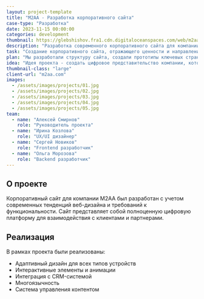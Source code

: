 ```yaml
---
layout: project-template
title: "M2AA - Разработка корпоративного сайта"
case-type: "Разработка"
date: 2023-11-15 00:00:00
categories: development
thumbnail: https://glebshishov.fra1.cdn.digitaloceanspaces.com/web/m2aaa-web/m2aaa-web.webp
description: "Разработка современного корпоративного сайта для компании M2AA с адаптивным дизайном и интерактивными элементами."
task: "Создание корпоративного сайта, отражающего ценности и направления деятельности компании M2AA, с удобной навигацией и современным дизайном."
plan: "Мы разработали структуру сайта, создали прототипы ключевых страниц, согласовали дизайн-концепцию и реализовали проект с использованием современных технологий веб-разработки."
idea: "Идея проекта - создать цифровое представительство компании, которое станет эффективным инструментом коммуникации с клиентами и партнерами."
thumbnail-class: "large"
client-url: "m2aa.com"
images:
  - /assets/images/projects/01.jpg
  - /assets/images/projects/02.jpg
  - /assets/images/projects/03.jpg
  - /assets/images/projects/04.jpg
  - /assets/images/projects/05.jpg
team:
  - name: "Алексей Смирнов"
    role: "Руководитель проекта"
  - name: "Ирина Козлова"
    role: "UX/UI дизайнер"
  - name: "Сергей Новиков"
    role: "Frontend разработчик"
  - name: "Ольга Морозова"
    role: "Backend разработчик"
---
```


## О проекте

Корпоративный сайт для компании M2AA был разработан с учетом современных тенденций веб-дизайна и требований к функциональности. Сайт представляет собой полноценную цифровую платформу для взаимодействия с клиентами и партнерами.

## Реализация

В рамках проекта были реализованы:
- Адаптивный дизайн для всех типов устройств
- Интерактивные элементы и анимации
- Интеграция с CRM-системой
- Многоязычность
- Система управления контентом
